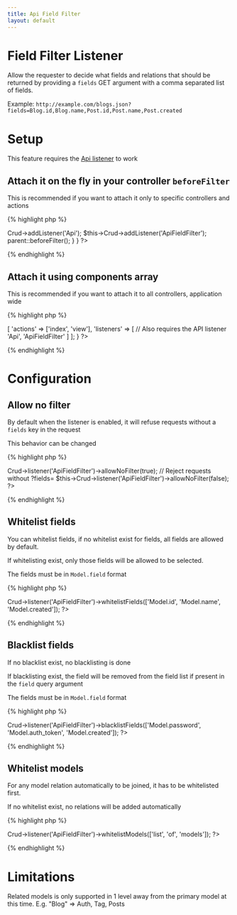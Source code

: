 ```yaml
---
title: Api Field Filter
layout: default
---
```


# Field Filter Listener

Allow the requester to decide what fields and relations that should be
returned by providing a `fields` GET argument with a comma separated list of fields.

Example: `http://example.com/blogs.json?fields=Blog.id,Blog.name,Post.id,Post.name,Post.created`

# Setup

This feature requires the [Api listener]({{site.url}}/docs/listeners/api.html) to work

## Attach it on the fly in your controller `beforeFilter`

This is recommended if you want to attach it only to specific controllers and actions

{% highlight php %}
<?php
class SamplesController extends AppController {

  public function beforeFilter() {
    // Also requires the API listener
    $this->Crud->addListener('Api');
    $this->Crud->addListener('ApiFieldFilter');

    parent::beforeFilter();
  }
}
?>
{% endhighlight %}

## Attach it using components array

This is recommended if you want to attach it to all controllers, application wide

{% highlight php %}
<?php
class SamplesController extends AppController {

  public $components = [
    'RequestHandler',
    'Crud.Crud' => [
      'actions' => ['index', 'view'],
      'listeners' => [
        // Also requires the API listener
        'Api',
        'ApiFieldFilter'
      ]
    ];

}
?>
{% endhighlight %}

# Configuration

## Allow no filter

By default when the listener is enabled, it will refuse requests without a `fields` key in the request

This behavior can be changed

{% highlight php %}
<?php
// Allow request without ?fields=
$this->Crud->listener('ApiFieldFilter')->allowNoFilter(true);

// Reject requests without ?fields=
$this->Crud->listener('ApiFieldFilter')->allowNoFilter(false);
?>
{% endhighlight %}

## Whitelist fields

You can whitelist fields, if no whitelist exist for fields, all fields are allowed by default.

If whitelisting exist, only those fields will be allowed to be selected.

The fields must be in `Model.field` format

{% highlight php %}
<?php
$this->Crud->listener('ApiFieldFilter')->whitelistFields(['Model.id', 'Model.name', 'Model.created']);
?>
{% endhighlight %}

## Blacklist fields

If no blacklist exist, no blacklisting is done

If blacklisting exist, the field will be removed from the field list if present in the `field` query argument

The fields must be in `Model.field` format

{% highlight php %}
<?php
$this->Crud->listener('ApiFieldFilter')->blacklistFields(['Model.password', 'Model.auth_token', 'Model.created']);
?>
{% endhighlight %}

## Whitelist models

For any model relation automatically to be joined, it has to be whitelisted first.

If no whitelist exist, no relations will be added automatically

{% highlight php %}
<?php
$this->Crud->listener('ApiFieldFilter')->whitelistModels(['list', 'of', 'models']);
?>
{% endhighlight %}

# Limitations

Related models is only supported in 1 level away from the primary model at this time. E.g. "Blog" => Auth, Tag, Posts
